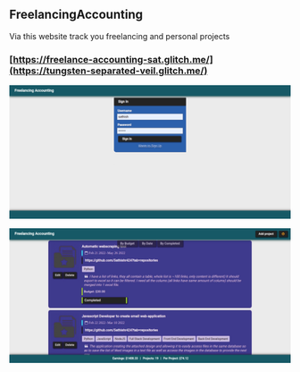 ## FreelancingAccounting

Via this website track you freelancing and personal projects

### [https://freelance-accounting-sat.glitch.me/](https://tungsten-separated-veil.glitch.me/)

![](snap_2.png)

![](snap.png)
